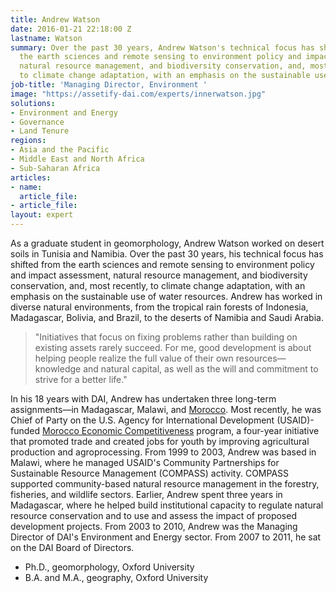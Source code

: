```yaml
---
title: Andrew Watson
date: 2016-01-21 22:18:00 Z
lastname: Watson
summary: Over the past 30 years, Andrew Watson's technical focus has shifted from
  the earth sciences and remote sensing to environment policy and impact assessment,
  natural resource management, and biodiversity conservation, and, most recently,
  to climate change adaptation, with an emphasis on the sustainable use of water resources.
job-title: 'Managing Director, Environment '
image: "https://assetify-dai.com/experts/innerwatson.jpg"
solutions:
- Environment and Energy
- Governance
- Land Tenure
regions:
- Asia and the Pacific
- Middle East and North Africa
- Sub-Saharan Africa
articles:
- name: 
  article_file: 
- article_file: 
layout: expert
---
```


As a graduate student in geomorphology, Andrew Watson worked on desert soils in Tunisia and Namibia. Over the past 30 years, his technical focus has shifted from the earth sciences and remote sensing to environment policy and impact assessment, natural resource management, and biodiversity conservation, and, most recently, to climate change adaptation, with an emphasis on the sustainable use of water resources. Andrew has worked in diverse natural environments, from the tropical rain forests of Indonesia, Madagascar, Bolivia, and Brazil, to the deserts of Namibia and Saudi Arabia.

> "Initiatives that focus on fixing problems rather than building on existing assets rarely succeed. For me, good development is about helping people realize the full value of their own resources—knowledge and natural capital, as well as the will and commitment to strive for a better life."

In his 18 years with DAI, Andrew has undertaken three long-term assignments—in Madagascar, Malawi, and [Morocco][3]. Most recently, he was Chief of Party on the U.S. Agency for International Development (USAID)-funded [Morocco Economic Competitiveness][4] program, a four-year initiative that promoted trade and created jobs for youth by improving agricultural production and agroprocessing. From 1999 to 2003, Andrew was based in Malawi, where he managed USAID's Community Partnerships for Sustainable Resource Management (COMPASS) activity. COMPASS supported community-based natural resource management in the forestry, fisheries, and wildlife sectors. Earlier, Andrew spent three years in Madagascar, where he helped build institutional capacity to regulate natural resource conservation and to use and assess the impact of proposed development projects. From 2003 to 2010, Andrew was the Managing Director of DAI's Environment and Energy sector. From 2007 to 2011, he sat on the DAI Board of Directors.

* Ph.D., geomorphology, Oxford University
* B.A. and M.A., geography, Oxford University

[3]: https://www.devex.com/en/news/in-morocco-a-million-dollar-deal-founded-on-land/81830
[4]: http://dai-global-developments.com/articles/incentive-for-moroccan-farmers-to-conserve-water.html
